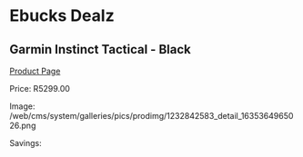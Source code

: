 
# Ebucks Dealz
## Garmin Instinct Tactical - Black
[Product Page](https://www.ebucks.com/web/shop/productSelected.do?prodId=1232842583&catId=872270976)

Price: R5299.00

Image: /web/cms/system/galleries/pics/prodimg/1232842583_detail_1635364965026.png

Savings: 


	